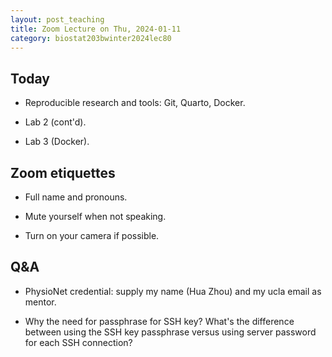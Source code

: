 ```yaml
---
layout: post_teaching
title: Zoom Lecture on Thu, 2024-01-11
category: biostat203bwinter2024lec80
---
```


## Today

* Reproducible research and tools: Git, Quarto, Docker.

* Lab 2 (cont'd).

* Lab 3 (Docker).

## Zoom etiquettes

* Full name and pronouns.

* Mute yourself when not speaking.

* Turn on your camera if possible.

## Q&A

* PhysioNet credential: supply my name (Hua Zhou) and my ucla email as mentor.

* Why the need for passphrase for SSH key? What's the difference between using the SSH key passphrase versus using server password for each SSH connection?
